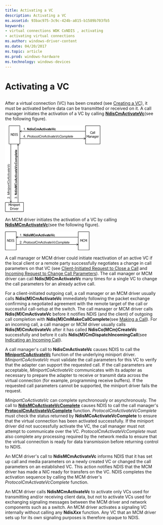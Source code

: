 ```yaml
---
title: Activating a VC
description: Activating a VC
ms.assetid: 93bac975-3c9c-424b-a815-b1589b703fb5
keywords:
- virtual connections WDK CoNDIS , activating
- activating virtual connections
ms.author: windows-driver-content
ms.date: 04/20/2017
ms.topic: article
ms.prod: windows-hardware
ms.technology: windows-devices
---
```


# Activating a VC


## <a href="" id="ddk-activating-a-vc-ng"></a>


After a virtual connection (VC) has been created (see [Creating a VC](creating-a-vc.md)), it must be activated before data can be transmitted or received on it. A call manager initiates the activation of a VC by calling [**NdisCmActivateVc**](https://msdn.microsoft.com/library/windows/hardware/ff561649)(see the following figure).

![diagram illustrating a call manager initiating vc activation](images/cm-07.png)

An MCM driver initiates the activation of a VC by calling [**NdisMCmActivateVc**](https://msdn.microsoft.com/library/windows/hardware/ff562792)(see the following figure).

![diagram illustrating an mcm driver initiating vc activation](images/fig1-07.png)

A call manager or MCM driver could initiate reactivation of an active VC if the local client or a remote party successfully negotiates a change in call parameters on that VC (see [Client-Initiated Request to Close a Call](client-initiated-request-to-close-a-call.md) and [Incoming Request to Change Call Parameters](incoming-request-to-change-call-parameters.md)). The call manager or MCM driver can call **Ndis(M)CmActivateVc** many times for a single VC to change the call parameters for an already active call.

For a client-initiated outgoing call, a call manager or an MCM driver usually calls **Ndis(M)CmActivateVc** immediately following the packet exchange confirming a negotiated agreement with the remote target of the call or successful call-setup at the switch. The call manager or MCM driver calls **Ndis(M)CmActivateVc** before it notifies NDIS (and the client) of outgoing call completion with **Ndis(M)CmMakeCallComplete**(see [Making a Call](making-a-call.md)). For an incoming call, a call manager or MCM driver usually calls **Ndis(M)CmActivateVc** after it has called **NdisCo(MCm)CreateVc** successfully and before it calls **Ndis(M)CmDispatchIncomingCall**(see [Indicating an Incoming Call](indicating-an-incoming-call.md)).

A call manager's call to **NdisCmActivateVc** causes NDIS to call the [**MiniportCoActivateVc**](https://msdn.microsoft.com/library/windows/hardware/ff559351) function of the underlying miniport driver. *MiniportCoActivateVc* must validate the call parameters for this VC to verify that the adapter can support the requested call. If the call parameters are acceptable, *MiniportCoActivateVc* communicates with its adapter as necessary to prepare the adapter to receive or transmit data across the virtual connection (for example, programming receive buffers). If the requested call parameters cannot be supported, the miniport driver fails the request.

*MiniportCoActivateVc* can complete synchronously or asynchronously. The call to [**NdisMCoActivateVcComplete**](https://msdn.microsoft.com/library/windows/hardware/ff563558) causes NDIS to call the call manager's [**ProtocolCmActivateVcComplete**](https://msdn.microsoft.com/library/windows/hardware/ff570238) function. *ProtocolCmActivateVcComplete* must check the status returned by **NdisMCoActivateVcComplete** to ensure that the virtual connection has been activated successfully. If the miniport driver did not successfully activate the VC, the call manager must not attempt to communicate over the VC. *ProtocolCmActivateVcComplete* must also complete any processing required by the network media to ensure that the virtual connection is ready for data transmission before returning control to NDIS.

An MCM driver's call to **NdisMCmActivateVc** informs NDIS that it has set up call and media parameters on a newly created VC or changed the call parameters on an established VC. This action notifies NDIS that the MCM driver has made a NIC ready for transfers on the VC. NDIS completes the activation sequence by calling the MCM driver's *ProtocolCmActivateVcComplete* function.

An MCM driver calls **NdisMCmActivateVc** to activate only VCs used for transmitting and/or receiving client data, but not to activate VCs used for exchanging signaling messages between the MCM driver and network components such as a switch. An MCM driver activates a signaling VC internally without calling any **Ndis*Xxx*** function. Any VC that an MCM driver sets up for its own signaling purposes is therefore opaque to NDIS.

 

 





